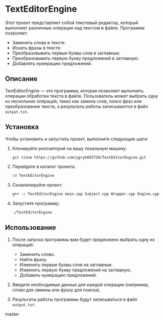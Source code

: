 # TextEditorEngine

Этот проект представляет собой текстовый редактор, который выполняет различные операции над текстом в файле. Программа позволяет:

- Заменять слова в тексте.
- Искать фразы в тексте.
- Преобразовывать первые буквы слов в заглавные.
- Преобразовывать первую букву предложений в заглавную.
- Добавлять нумерацию предложений.

## Описание

TextEditorEngine — это программа, которая позволяет выполнять операции обработки текста в файле. Пользователь может выбрать одну из нескольких операций, таких как замена слов, поиск фраз или преобразование текста, а результаты работы записываются в файл `output.txt`.

## Установка

Чтобы установить и запустить проект, выполните следующие шаги:

1. Клонируйте репозиторий на вашу локальную машину:
    ```bash
    git clone https://github.com/ygryk603729/TextEditorEngine.git
    ```

2. Перейдите в каталог проекта:
    ```bash
    cd TextEditorEngine
    ```

3. Скомпилируйте проект:
    ```bash
    g++ -o TextEditorEngine main.cpp Subject.cpp Wrapper.cpp Engine.cpp
    ```

4. Запустите программу:
    ```bash
    ./TextEditorEngine
    ```

## Использование

1. После запуска программы вам будет предложено выбрать одну из операций:
    - Заменить слово.
    - Найти фразу.
    - Изменить первые буквы слов на заглавные.
    - Изменить первую букву предложений на заглавную.
    - Добавить нумерацию предложений.

2. Введите необходимые данные для каждой операции (например, слово для замены или фразу для поиска).

3. Результаты работы программы будут записываться в файл `output.txt`.

master
